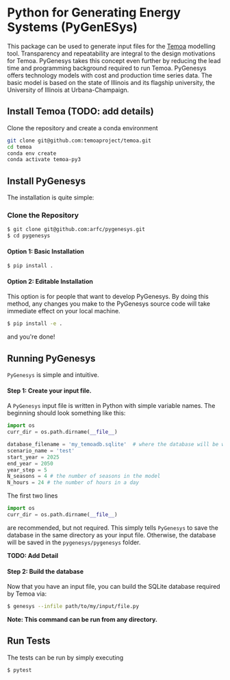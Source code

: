 # Python for Generating Energy Systems (PyGenESys)

This package can be used to generate input files for the [Temoa](https://github.com/temoaproject/temoa) modelling tool. Transparency and repeatability are integral to the design motivations for Temoa. PyGenesys takes this concept
even further by reducing the lead time and programming background required to
run Temoa.
PyGenesys offers technology models with cost and production time series data.
The basic model is based on the state of Illinois and its flagship university, the University of Illinois at Urbana-Champaign.

## Install Temoa (TODO: add details)

Clone the repository and create a conda environment

```bash
git clone git@github.com:temoaproject/temoa.git
cd temoa
conda env create
conda activate temoa-py3
```


## Install PyGenesys

The installation is quite simple:

### Clone the Repository

```bash
$ git clone git@github.com:arfc/pygenesys.git
$ cd pygenesys
```

#### Option 1: Basic Installation

```bash
$ pip install .
```

#### Option 2: Editable Installation
This option is for people that want to develop PyGenesys. By doing
this method, any changes you make to the PyGenesys source code will
take immediate effect on your local machine.

```bash
$ pip install -e .
```

and you're done!

## Running PyGenesys

``PyGenesys`` is simple and intuitive.

#### Step 1: Create your input file.
A ``PyGenesys`` input file is written in Python with simple variable names. The
beginning should look something like this:

```py
import os
curr_dir = os.path.dirname(__file__)

database_filename = 'my_temoadb.sqlite'  # where the database will be written
scenario_name = 'test'
start_year = 2025
end_year = 2050
year_step = 5
N_seasons = 4 # the number of seasons in the model
N_hours = 24 # the number of hours in a day
```

The first two lines

```py
import os
curr_dir = os.path.dirname(__file__)
```
are recommended, but not required. This simply tells ``PyGenesys`` to save the
database in the same directory as your input file. Otherwise, the database will
be saved in the ``pygenesys/pygenesys`` folder.

**TODO: Add Detail**

#### Step 2: Build the database
Now that you have an input file, you can build the SQLite database required
by Temoa via:

```bash
$ genesys --infile path/to/my/input/file.py
```
**Note: This command can be run from any directory.**

## Run Tests

The tests can be run by simply executing

```bash
$ pytest
```
